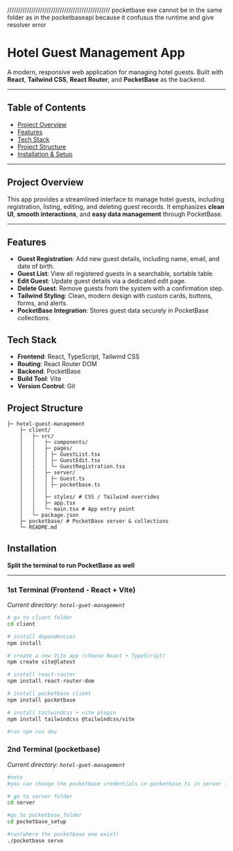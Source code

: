 



///////////////////////////////////////////////
pocketbase exe cannot be in the same folder as in the pocketbaseapi because it confusus the runtime and give resolver error

# Hotel Guest Management App

A modern, responsive web application for managing hotel guests. Built with **React**, **Tailwind CSS**, **React Router**, and **PocketBase** as the backend.

---

## Table of Contents

- [Project Overview](#project-overview)  
- [Features](#features)  
- [Tech Stack](#tech-stack)  
- [Project Structure](#project-structure)  
- [Installation & Setup](#installation--setup)  


---

## Project Overview

This app provides a streamlined interface to manage hotel guests, including registration, listing, editing, and deleting guest records. It emphasizes **clean UI**, **smooth interactions**, and **easy data management** through PocketBase.

---

## Features

- **Guest Registration**: Add new guest details, including name, email, and date of birth.
- **Guest List**: View all registered guests in a searchable, sortable table.
- **Edit Guest**: Update guest details via a dedicated edit page.
- **Delete Guest**: Remove guests from the system with a confirmation step.
- **Tailwind Styling**: Clean, modern design with custom cards, buttons, forms, and alerts.
- **PocketBase Integration**: Stores guest data securely in PocketBase collections.


## Tech Stack

- **Frontend**: React, TypeScript, Tailwind CSS  
- **Routing**: React Router DOM  
- **Backend**: PocketBase  
- **Build Tool**: Vite  
- **Version Control**: Git  



## Project Structure
```
├─ hotel-guest-management
    ├─ client/
    │   ├─ src/
    │   │   ├─ components/
    │   │   ├─ pages/
    │   │   │ ├─ GuestList.tsx
    │   │   │ ├─ GuestEdit.tsx 
    │   │   │ └─ GuestRegistration.tsx 
    |   |   ├─ server/
    │   │   │ ├─ Guest.ts
    │   │   │ ├─ pocketbase.ts 
    │   │   │ 
    │   │   ├─ styles/ # CSS / Tailwind overrides
    │   │   ├─ app.tsx 
    │   │   └─ main.tsx # App entry point
    │   └─ package.json
    ├─ pocketbase/ # PocketBase server & collections
    └─ README.md
```

## Installation

**Split the terminal to run PocketBase as well**

---

### 1st Terminal (Frontend - React + Vite)

*Current directory: `hotel-guet-management`*

```bash
# go to client folder
cd client

# install dependencies
npm install

# create a new Vite app (choose React + TypeScript)
npm create vite@latest

# install react-router
npm install react-router-dom

# install pocketbase client
npm install pocketbase

# install tailwindcss + vite plugin
npm install tailwindcss @tailwindcss/vite

#run npm run dev
```
### 2nd Terminal (pocketbase)

*Current directory: `hotel-guet-management`*
```bash
#note
#you can change the pocketbase credentials in pocketbase.ts in server folder inside of the client

# go to server folder
cd server

#go to pocketbase_folder
cd pocketbase_setup

#run(where the pocketbase exe exist)
./pocketbase serve
